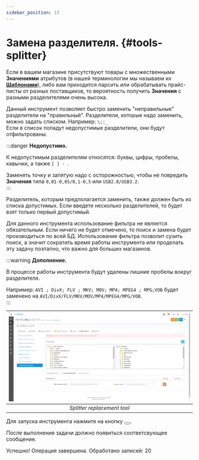 ```yaml
---
sidebar_position: 13
---
```


# Замена разделителя. {#tools-splitter}

Если в вашем магазине присутствуют товары с множественными **Значениями** атрибутов (в нашей терминологии мы называем их **<a href="theory.html#theory-template">Шаблонами</a>**), либо вам приходится парсить или обрабатывать прайс-листы от разных поставщиков, то вероятность получить **Значения** с разными разделителями очень высока.

Данный инструмент позволяет быстро заменить "неправильные" разделители на "правильный". Разделители, которые надо заменить, можно задать списком. Например: `\;:_`  
Если в список попадут недопустимые разделители, они будут отфильтрованы.

:::danger
**Недопустимо.**  

К недопустимым разделителям относятся: буквы, цифры, пробелы, кавычки, а также `[ ] - `.  

Заменять точку и запятую надо с осторожностью, чтобы не повредить **Значения** типа `0,01-0,05/0,1-0,5` или `USB2.0/USB3.2`.  
:::

Разделитель, которым предполагается заменить, также должен быть из списка допустимых. Если введете несколько разделителей, то будет взят только первый допустимый.

Для данного инструмента использование фильтра не является обязательным. Если ничего не будет отмечено, то поиск и замена будет производиться по всей БД. Использование фильтра позволит сузить поиск, а значит сократить время работы инструмента или проделать эту задачу поэтапно, что важно для больших магазинов.

:::warning
**Дополнение.**  

В процессе работы инструмента будут удалены лишние пробелы вокруг разделителя.  

Например: `AVI ; DivX; FLV ; MKV; MOV; MP4; MPEG4 ; MPG;VOB` будет заменено на `AVI/DivX/FLV/MKV/MOV/MP4/MPEG4/MPG/VOB`.  
:::

| ![Splitter](/img/tutorial/Splitter_tools.jpg) |
|:--:|
| *Splitter replacement tool* |

Для запуска инструмента нажмите на кнопку <button type="button" data-toggle="tooltip" title="Запустить задачу" class="btn btn-warning"><i class="fa fa-play"></i></button>.  

После выполнения задачи должно появиться соответсвующее сообщение.  

<div class="alert alert-success alert-dismissible" role="alert"> Успешно! Операция завершена. Обработано записей: 20</div>